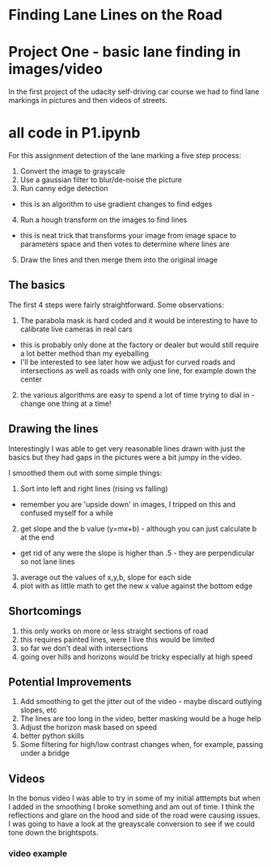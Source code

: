 # **Finding Lane Lines on the Road**
# Project One - basic lane finding in images/video
In the first project of the udacity self-driving car course we had to find lane markings in pictures and then videos of streets.

# all code in P1.ipynb

For this assignment detection of the lane marking a five step process:

1. Convert the image to grayscale
2. Use a gaussian filter to blur/de-noise the picture
3. Run canny edge detection
 * this is an algorithm to use gradient changes to find edges
4. Run a hough transform on the images to find lines
 * this is neat trick that transforms your image from image space to parameters space and then votes to determine where lines are
5. Draw the lines and then merge them into the original image

## The basics

The first 4 steps were fairly straightforward. Some observations:
1. The parabola mask is hard coded and it would be interesting to have to calibrate live cameras in real cars
 * this is probably only done at the factory or dealer but would still require a lot better method than my eyeballing
 * I'll be interested to see later how we adjust for curved roads and intersections as well as roads with only one line, for example down the center
2. the various algorithms are easy to spend a lot of time trying to dial in - change one thing at a time!

## Drawing the lines

Interestingly I was able to get very reasonable lines drawn with just the basics but they had gaps in the pictures were a bit jumpy in the video.

I smoothed them out with some simple things:
1) Sort into left and right lines (rising vs falling)
* remember you are 'upside down' in images, I tripped on this and confused myself for a while
2) get slope and the b value (y=mx+b) - although you can just calculate b at the end
* get rid of any were the slope is higher than .5 - they are perpendicular so not lane lines
3) average out the values of x,y,b, slope for each side
4) plot with as little math to get the new x value against the bottom edge

[example output]: ./test_images_out/solidWhiteCurve.jpg "White Curve"

## Shortcomings
1) this only works on more or less straight sections of road
2) this requires painted lines, were I live this would be limited
3) so far we don't deal with intersections
4) going over hills and horizons would be tricky especially at high speed

## Potential Improvements
1) Add smoothing to get the jitter out of the video - maybe discard outlying slopes, etc
2) The lines are too long in the video, better masking would be a huge help
3) Adjust the horizon mask based on speed
4) better python skills
5) Some filtering for high/low contrast changes when, for example, passing under a bridge

## Videos
In the bonus video I was able to try in some of my initial atttempts but when I added in the smoothing I broke something and am out of time. I think the reflections and glare on the hood and side of the road were causing issues. I was going to have a look at the greayscale conversion to see if we could tone down the brightspots.

### video example
[example output]: https://github.com/tpak/CarND-LaneLines-P1/blob/master/test_videos_output/solidWhiteRight.mp4 "Solid White Line Video"

[example output]: ./test_videos_output/solidYellowLeft.mp4 "Solid Yellow Line Video"
